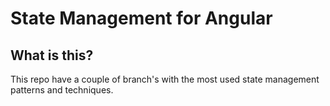 # State Management for Angular

## What is this?

This repo have a couple of branch's with the most used state management patterns and techniques.
